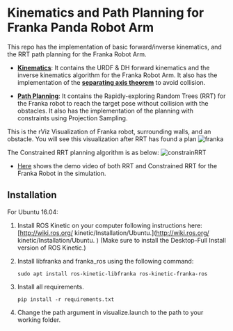 # Kinematics and Path Planning for Franka Panda Robot Arm

This repo has the implementation of basic forward/inverse kinematics, and the RRT path planning for the Franka Robot Arm. 

* [__Kinematics__](./Kinematics): It contains the URDF & DH forward kinematics and the inverse kinematics algorithm for the Franka Robot Arm. It also has the implementation of the [**separating axis theorem**](https://www.jkh.me/files/tutorials/Separating%20Axis%20Theorem%20for%20Oriented%20Bounding%20Boxes.pdf) to avoid collision.

* [__Path Planning__](./Path%20Planning): It contains the Rapidly-exploring Random Trees (RRT) for the Franka robot to reach the target pose without collision with the obstacles. It also has the implementation of the planning with constraints using Projection Sampling.

This is the rViz Visualization of Franka robot, surrounding walls, and an obstacle. You will see this visualization after RRT has found a plan
![franka](images/franka.png)

The Constrained RRT planning algorithm is as below:
![constrainRRT](images/ConstrainedExtend.png)

* [Here](./Path%20Planning/demo) shows the demo video of both RRT and Constrained RRT for the Franka Robot in the simulation.

## Installation

For Ubuntu 16.04:

1. Install ROS Kinetic on your computer following instructions here: [http://wiki.ros.org/ kinetic/Installation/Ubuntu.](http://wiki.ros.org/ kinetic/Installation/Ubuntu. ) (Make sure to install the Desktop-Full Install version of ROS Kinetic.)

2. Install libfranka and franka_ros using the following command:

   `sudo apt install ros-kinetic-libfranka ros-kinetic-franka-ros`

3. Install all requirements.

   `pip install -r requirements.txt`

4. Change the path argument in visualize.launch to the path to your working folder.